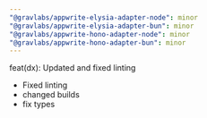 ```yaml
---
"@gravlabs/appwrite-elysia-adapter-node": minor
"@gravlabs/appwrite-elysia-adapter-bun": minor
"@gravlabs/appwrite-hono-adapter-node": minor
"@gravlabs/appwrite-hono-adapter-bun": minor
---
```


feat(dx): Updated and fixed linting

- Fixed linting
- changed builds
- fix types
